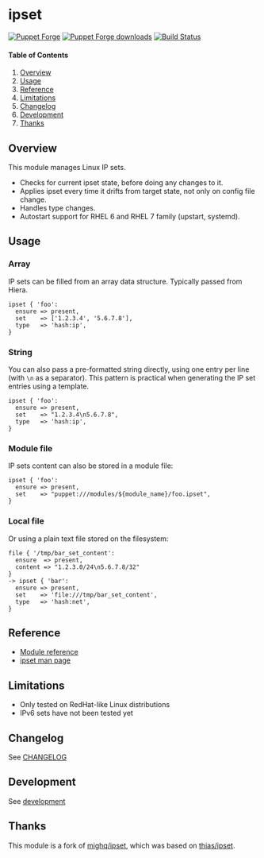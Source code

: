 # ipset

[![Puppet Forge](http://img.shields.io/puppetforge/v/pmuller/ipset.svg)](https://forge.puppetlabs.com/pmuller/ipset)
[![Puppet Forge downloads](https://img.shields.io/puppetforge/dt/pmuller/ipset.svg)](https://forge.puppetlabs.com/pmuller/ipset)
[![Build Status](https://travis-ci.org/pmuller/puppet-ipset.svg)](https://travis-ci.org/pmuller/puppet-ipset)

#### Table of Contents

1. [Overview](#overview)
2. [Usage](#usage)
3. [Reference](#reference)
4. [Limitations](#limitations)
5. [Changelog](#changelog)
6. [Development](#development)
7. [Thanks](#thanks)

## Overview

This module manages Linux IP sets.

* Checks for current ipset state, before doing any changes to it.
* Applies ipset every time it drifts from target state,
  not only on config file change.
* Handles type changes.
* Autostart support for RHEL 6 and RHEL 7 family (upstart, systemd).

## Usage

### Array

IP sets can be filled from an array data structure.
Typically passed from Hiera.

```puppet
ipset { 'foo':
  ensure => present,
  set    => ['1.2.3.4', '5.6.7.8'],
  type   => 'hash:ip',
}
```

### String

You can also pass a pre-formatted string directly, using one entry per line
(with ``\n`` as a separator).
This pattern is practical when generating the IP set entries using a template.

```puppet
ipset { 'foo':
  ensure => present,
  set    => "1.2.3.4\n5.6.7.8",
  type   => 'hash:ip',
}
```

### Module file

IP sets content can also be stored in a module file:

```puppet
ipset { 'foo':
  ensure => present,
  set    => "puppet:///modules/${module_name}/foo.ipset",
}
```

### Local file

Or using a plain text file stored on the filesystem:

```puppet
file { '/tmp/bar_set_content':
  ensure  => present,
  content => "1.2.3.0/24\n5.6.7.8/32"
}
-> ipset { 'bar':
  ensure => present,
  set    => 'file:///tmp/bar_set_content',
  type   => 'hash:net',
}
```

## Reference

* [Module reference](https://github.com/pmuller/puppet-ipset/blob/master/doc/reference.md)
* [ipset man page](https://linux.die.net/man/8/ipset)

## Limitations

* Only tested on RedHat-like Linux distributions
* IPv6 sets have not been tested yet

## Changelog

See [CHANGELOG](https://github.com/pmuller/puppet-ipset/blob/master/CHANGELOG.md)

## Development

See [development](https://github.com/pmuller/puppet-ipset/blob/master/doc/development.md)

## Thanks

This module is a fork of [mighq/ipset](https://github.com/mighq/puppet-ipset),
which was based on [thias/ipset](https://github.com/thias/puppet-ipset).
